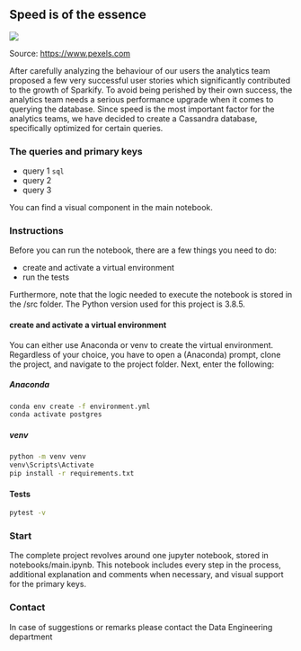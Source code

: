 ## Speed is of the essence 

<img src="https://images.pexels.com/photos/290470/pexels-photo-290470.jpeg?auto=compress&cs=tinysrgb&dpr=1&w=500">

Source: https://www.pexels.com

After carefully analyzing the behaviour of our users the analytics team proposed a few very successful user stories
which significantly contributed to the growth of Sparkify. To avoid being perished by their own success, the analytics
team needs a serious performance upgrade when it comes to querying the database. Since speed is the most important
factor for the analytics teams, we have decided to create a Cassandra database, specifically optimized for certain
queries.

### The queries and primary keys

- query 1 ```sql```
- query 2
- query 3

You can find a visual component in the main notebook. 

### Instructions

Before you can run the notebook, there are a few things you need to do:
- create and activate a virtual environment
- run the tests

Furthermore, note that the logic needed to execute the notebook is stored in the /src folder. The Python version used
for this project is 3.8.5. 

#### create and activate a virtual environment 

You can either use Anaconda or venv to create the virtual environment. Regardless of your choice, you have to open
a (Anaconda) prompt, clone the project, and navigate to the project folder. Next, enter the following:

##### Anaconda
```bash
conda env create -f environment.yml
conda activate postgres
```

##### venv
```bash
python -m venv venv
venv\Scripts\Activate
pip install -r requirements.txt 
```

#### Tests

```bash
pytest -v
```

### Start

The complete project revolves around one jupyter notebook, stored in notebooks/main.ipynb. This notebook includes every
step in the process, additional explanation and comments when necessary, and visual support for the primary keys.

### Contact

In case of suggestions or remarks please contact the Data Engineering department
